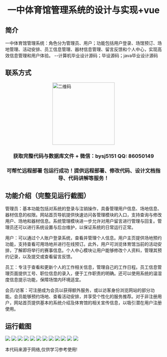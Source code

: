 <p><h1 align="center">一中体育馆管理系统的设计与实现+vue</h1></p>

## 简介
一中体育馆管理系统：角色分为管理员、用户；功能包括用户登录、场馆预订、场地管理、活动安排、员工信息管理、器材信息管理、留言反馈和个人中心，实现高效信息管理和用户体验。    --计算机毕业设计源码；毕设源码；java毕业设计源码


## 联系方式
<img src="https://bs-1329754181.cos.ap-shanghai.myqcloud.com/wx.jpg" alt="二维码" style="display: block; margin: 0 auto;" width="200px">
<p><h3 align="center">获取完整代码与数据库文件 + 微信：bysj5151 QQ: 86050149</h3></p>
<p><h3 align="center">可帮忙远程部署 包运行成功！提供远程部署、修改代码、设计文档指导、代码讲解等服务！</h3></p>

## 功能介绍（完整见运行截图）
管理员：基本功能包括对系统的登录与注销操作，具备管理用户信息、场地信息、器材信息的权限。网站首页导航提供快速访问各管理模块的入口，支持查询与修改用户、场地和器材信息。系统管理模块进一步允许对用户留言进行管理与回复。管理员还可以进行系统设置与后台维护，以保证系统的日常运行正常。

用户：可以通过个人账户登录系统，查看并管理个人信息。用户主页提供场地预约功能，支持查看可用场地并进行在线预订。此外，用户可浏览体育馆当前的活动安排，了解即将举行的赛事信息。个人中心模块让用户能够修改个人资料，管理其预约记录，以及提交或查看留言反馈。

员工：专注于查看和更新个人的工作相关信息，管理自己的工作日程。员工信息管理页面提供工号、职位信息的录入，便于工作职责的明确。还可以使用系统的温湿度信息提示功能，保障场馆内环境适宜。

会员/访客：可注册成为会员以获得额外服务，或以访客身份浏览网站的部分功能。会员能够预约场地、查看活动安排，并享受个性化的服务推荐。对于非注册用户，网站首页提供基本的系统介绍及体育馆的相关宣传信息，以吸引潜在用户注册使用。


## 运行截图
![](https://bs-1329754181.cos.ap-shanghai.myqcloud.com/ssm/YiZhongTiYuGuanLiXiTong/img/001.jpg)
![](https://bs-1329754181.cos.ap-shanghai.myqcloud.com/ssm/YiZhongTiYuGuanLiXiTong/img/002.jpg)
![](https://bs-1329754181.cos.ap-shanghai.myqcloud.com/ssm/YiZhongTiYuGuanLiXiTong/img/003.jpg)
![](https://bs-1329754181.cos.ap-shanghai.myqcloud.com/ssm/YiZhongTiYuGuanLiXiTong/img/004.jpg)
![](https://bs-1329754181.cos.ap-shanghai.myqcloud.com/ssm/YiZhongTiYuGuanLiXiTong/img/005.jpg)
![](https://bs-1329754181.cos.ap-shanghai.myqcloud.com/ssm/YiZhongTiYuGuanLiXiTong/img/006.jpg)
![](https://bs-1329754181.cos.ap-shanghai.myqcloud.com/ssm/YiZhongTiYuGuanLiXiTong/img/007.jpg)
![](https://bs-1329754181.cos.ap-shanghai.myqcloud.com/ssm/YiZhongTiYuGuanLiXiTong/img/008.jpg)
![](https://bs-1329754181.cos.ap-shanghai.myqcloud.com/ssm/YiZhongTiYuGuanLiXiTong/img/009.jpg)
![](https://bs-1329754181.cos.ap-shanghai.myqcloud.com/ssm/YiZhongTiYuGuanLiXiTong/img/010.jpg)
![](https://bs-1329754181.cos.ap-shanghai.myqcloud.com/ssm/YiZhongTiYuGuanLiXiTong/img/011.jpg)
![](https://bs-1329754181.cos.ap-shanghai.myqcloud.com/ssm/YiZhongTiYuGuanLiXiTong/img/012.jpg)

<p>本代码来源于网络,仅供学习参考使用!</p>
